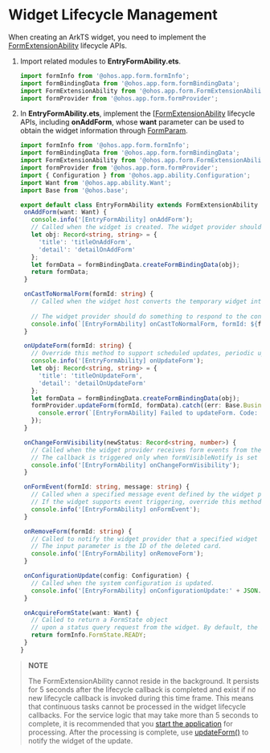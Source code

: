 # Widget Lifecycle Management


When creating an ArkTS widget, you need to implement the [FormExtensionAbility](../reference/apis/js-apis-app-form-formExtensionAbility.md) lifecycle APIs.


1. Import related modules to **EntryFormAbility.ets**.
   
   ```ts
   import formInfo from '@ohos.app.form.formInfo';
   import formBindingData from '@ohos.app.form.formBindingData';
   import FormExtensionAbility from '@ohos.app.form.FormExtensionAbility';
   import formProvider from '@ohos.app.form.formProvider';
   ```

2. In **EntryFormAbility.ets**, implement the [[FormExtensionAbility](../reference/apis/js-apis-app-form-formExtensionAbility.md) lifecycle APIs, including **onAddForm**, whose **want** parameter can be used to obtain the widget information through [FormParam](../reference/apis/js-apis-app-form-formInfo.md#formparam).
   
   ```ts
   import formInfo from '@ohos.app.form.formInfo';
   import formBindingData from '@ohos.app.form.formBindingData';
   import FormExtensionAbility from '@ohos.app.form.FormExtensionAbility';
   import formProvider from '@ohos.app.form.formProvider';
   import { Configuration } from '@ohos.app.ability.Configuration';
   import Want from '@ohos.app.ability.Want';
   import Base from '@ohos.base';
   
   export default class EntryFormAbility extends FormExtensionAbility {
    onAddForm(want: Want) {
      console.info('[EntryFormAbility] onAddForm');
      // Called when the widget is created. The widget provider should return the widget data binding class.
      let obj: Record<string, string> = {
        'title': 'titleOnAddForm',
        'detail': 'detailOnAddForm'
      };
      let formData = formBindingData.createFormBindingData(obj);
      return formData;
    }

    onCastToNormalForm(formId: string) {
      // Called when the widget host converts the temporary widget into a normal one.
       
      // The widget provider should do something to respond to the conversion.
      console.info(`[EntryFormAbility] onCastToNormalForm, formId: ${formId}`);
    }

    onUpdateForm(formId: string) {
      // Override this method to support scheduled updates, periodic updates, or updates requested by the widget host.
      console.info('[EntryFormAbility] onUpdateForm');
      let obj: Record<string, string> = {
        'title': 'titleOnUpdateForm',
        'detail': 'detailOnUpdateForm'
      };
      let formData = formBindingData.createFormBindingData(obj);
      formProvider.updateForm(formId, formData).catch((err: Base.BusinessError) => {
        console.error(`[EntryFormAbility] Failed to updateForm. Code: ${err.code}, message: ${err.message}`);
      });
    }

    onChangeFormVisibility(newStatus: Record<string, number>) {
      // Called when the widget provider receives form events from the system.
      // The callback is triggered only when formVisibleNotify is set to true and the application is a system application.
      console.info('[EntryFormAbility] onChangeFormVisibility');
    }

    onFormEvent(formId: string, message: string) {
      // Called when a specified message event defined by the widget provider is triggered.
      // If the widget supports event triggering, override this method and implement the trigger.
      console.info('[EntryFormAbility] onFormEvent');
    }

    onRemoveForm(formId: string) {
      // Called to notify the widget provider that a specified widget has been destroyed.
      // The input parameter is the ID of the deleted card.
      console.info('[EntryFormAbility] onRemoveForm');
    }

    onConfigurationUpdate(config: Configuration) {
      // Called when the system configuration is updated.
      console.info('[EntryFormAbility] onConfigurationUpdate:' + JSON.stringify(config));
    }

    onAcquireFormState(want: Want) {
      // Called to return a FormState object
      // upon a status query request from the widget. By default, the initial widget state is returned.
      return formInfo.FormState.READY;
    }
   }
   ```


> **NOTE**
>
> The FormExtensionAbility cannot reside in the background. It persists for 5 seconds after the lifecycle callback is completed and exist if no new lifecycle callback is invoked during this time frame. This means that continuous tasks cannot be processed in the widget lifecycle callbacks. For the service logic that may take more than 5 seconds to complete, it is recommended that you [start the application](arkts-ui-widget-event-uiability.md) for processing. After the processing is complete, use [updateForm()](../reference/apis/js-apis-app-form-formProvider.md#updateform) to notify the widget of the update.
